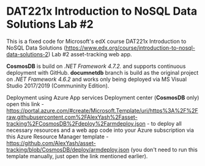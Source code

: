 # DAT221x Introduction to NoSQL Data Solutions Lab #2
This is a fixed code for Microsoft's edX course DAT221x Introduction to NoSQL Data Solutions (https://www.edx.org/course/introduction-to-nosql-data-solutions-2) Lab #2 asset-tracking web app.

**CosmosDB** is build on *.NET Framework 4.7.2.* and supports continuous deployment with GitHub.
**documnetdb** branch is build as the original project on *.NET Framework 4.6.2* and works only being deployed via MS Visual Studio 2017/2019 (Communinity Edition).

Deployment using Azure App services Deployment center (**CosmosDB** only) open this link - https://portal.azure.com/#create/Microsoft.Template/uri/https%3A%2F%2Fraw.githubusercontent.com%2FAlexYash%2Fasset-tracking%2FCosmosDB%2Fdeploy%2Farmdeploy.json - to deploy all necessary resources and a web app code into your Azure subscription via this Azure Resource Manager template - https://github.com/AlexYash/asset-tracking/blob/CosmosDB/deploy/armdeploy.json (you don't need to run this template manually, just open the link mentioned earlier).
